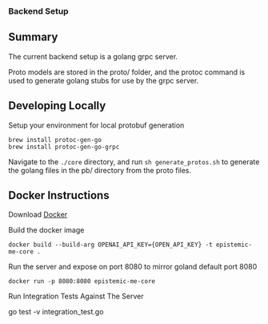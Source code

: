 ### Backend Setup

## Summary

The current backend setup is a golang grpc server. 

Proto models are stored in the proto/ folder, and the protoc command is used to generate golang stubs for use by the grpc server. 

## Developing Locally

Setup your environment for local protobuf generation

```
brew install protoc-gen-go
brew install protoc-gen-go-grpc
```

Navigate to the `./core` directory, and run `sh generate_protos.sh` to generate the golang files in the pb/ directory from the
proto files. 

## Docker Instructions

Download [Docker](https://www.docker.com/products/docker-desktop/)

Build the docker image

`docker build --build-arg OPENAI_API_KEY={OPEN_API_KEY} -t epistemic-me-core .`

Run the server and expose on port 8080 to mirror goland default port 8080

`docker run -p 8080:8080 epistemic-me-core`

Run Integration Tests Against The Server

go test -v integration_test.go